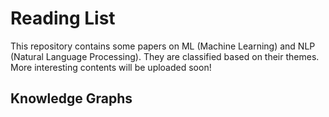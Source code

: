 # Reading List
This repository contains some papers on ML (Machine Learning) and NLP (Natural Language Processing). They are classified based on their themes. More interesting contents will be uploaded soon! 

## Knowledge Graphs
